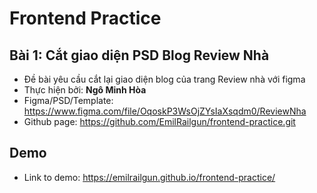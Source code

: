 # Frontend Practice

## Bài 1: Cắt giao diện PSD Blog Review Nhà

- Đề bài yêu cầu cắt lại giao diện blog của trang Review nhà với figma
- Thực hiện bởi: **Ngô Minh Hòa**
- Figma/PSD/Template: https://www.figma.com/file/OqoskP3WsOjZYsIaXsqdm0/ReviewNha
- Github page: https://github.com/EmilRailgun/frontend-practice.git

## Demo

- Link to demo: https://emilrailgun.github.io/frontend-practice/
